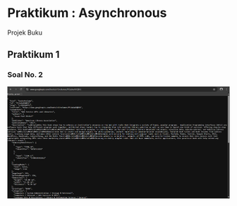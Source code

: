 # Praktikum : Asynchronous

Projek Buku

## Praktikum 1

### Soal No. 2

![image alt](images/W5%20Soal%202.png)

